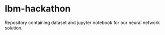 # Ibm-hackathon
Repository containing dataset and jupyter notebook for our neural network solution.
